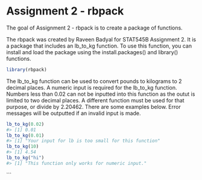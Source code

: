 
# Assignment 2 - rbpack

<!-- badges: start -->
<!-- badges: end -->

The goal of Assignment 2 - rbpack is to create a package of functions.

The rbpack was created by Raveen Badyal for STAT545B Assignment 2. It is
a package that includes an lb_to_kg function. To use this function, you
can install and load the package using the install.packages() and
library() functions.

``` r
library(rbpack)
```

The lb_to_kg function can be used to convert pounds to kilograms to 2
decimal places. A numeric input is required for the lb_to_kg function.
Numbers less than 0.02 can not be inputted into this function as the
outut is limited to two decimal places. A different function must be
used for that purpose, or divide by 2.20462. There are some examples
below. Error messages will be outputted if an invalid input is made.

``` r
lb_to_kg(0.02)
#> [1] 0.01
lb_to_kg(0.01)
#> [1] "Your input for lb is too small for this function"
lb_to_kg(10)
#> [1] 4.54
lb_to_kg("hi")
#> [1] "This function only works for numeric input."
```

\`\`\`
